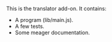 This is the translator add-on.  It contains:

* A program (lib/main.js).
* A few tests.
* Some meager documentation.
